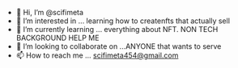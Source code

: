 - 👋 Hi, I’m @scifimeta
- 👀 I’m interested in ... learning how to createnfts that actually sell
- 🌱 I’m currently learning ... everything about NFT. NON TECH BACKGROUND HELP ME 
- 💞️ I’m looking to collaborate on ...ANYONE that wants to serve 
- 📫 How to reach me ... scifimeta454@gmail.com

<!---
scifimeta/scifimeta is a ✨ special ✨ repository because its `README.md` (this file) appears on your GitHub profile.
You can click the Preview link to take a look at your changes.
--->
